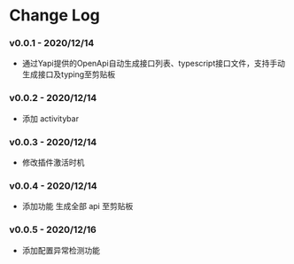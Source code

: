 # Change Log

### v0.0.1 - 2020/12/14

- 通过Yapi提供的OpenApi自动生成接口列表、typescript接口文件，支持手动生成接口及typing至剪贴板

### v0.0.2 - 2020/12/14

- 添加 activitybar

### v0.0.3 - 2020/12/14

- 修改插件激活时机


### v0.0.4 - 2020/12/14

- 添加功能 生成全部 api 至剪贴板

### v0.0.5 - 2020/12/16

- 添加配置异常检测功能